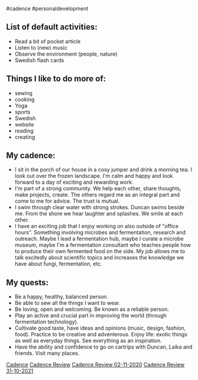#cadence #personaldevelopment 
## List of default activities:
- Read a bit of pocket article
- Listen to (new) music
- Observe the environment (people, nature)
- Swedish flash cards

## Things I like to do more of: 
- sewing
- cooking
- Yoga
- sports
- Swedish
- website
- reading
- creating

## My cadence:
- I sit in the porch of our house in a cosy jumper and drink a morning tea. I look out over the frozen landscape. I'm calm and happy and look forward to a day of exciting and rewarding work.
- I'm part of a strong community. We help each other, share thoughts, make projects, create. The others regard me as an integral part and come to me for advice. The trust is mutual.
- I swim through clear water with strong strokes. Duncan swims beside me. From the shore we hear laughter and splashes. We smile at each other. 
- I have an exciting job that I enjoy working on also outside of "office hours". Something involving microbes and fermentation, research and outreach. Maybe I lead a fermentation hub, maybe I curate a microbe museum, maybe I'm a fermentation consultant who teaches people how to produce their own fermented food on the side. My job allows me to talk excitedly about scientific topics and increases the knowledge we have about fungi, fermentation, etc. 

## My quests:
- Be a happy, healthy, balanced person.
- Be able to sew all the things I want to wear.
- Be loving, open and welcoming. Be known as a reliable person. 
- Play an active and crucial part in improving the world (through fermentation technology).
- Cultivate good taste, have ideas and opinions (music, design, fashion, food). Practice to be creative and adventerous. Enjoy life: exotic things as well as everyday things. See everything as an inspiration. 
- Have the ability and confidence to go on cartrips with Duncan, Laika and friends. Visit many places. 

[Cadence](private/Cadence/Cadence.md)
[Cadence Review](Cadence%20Review)
[Cadence Review 02-11-2020](private/Cadence/Cadence%20Review%2002-11-2020.md)
[Cadence Review 31-10-2021](private/Cadence/Cadence%20Review%2031-10-2021.md)



